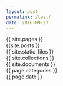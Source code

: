 ```yaml
---
layout: post
permalink: /test/
date: 2016-09-27
---
```


<div class="post">
{{ site.pages }}
<br>
{{site.posts }}
<br>
{{ site.static_files }}
<br>
{{ site.collections }}
<br>
{{ site.documents }}
<br>
{{ page.categories }}
<br>
{{ page.date }}
